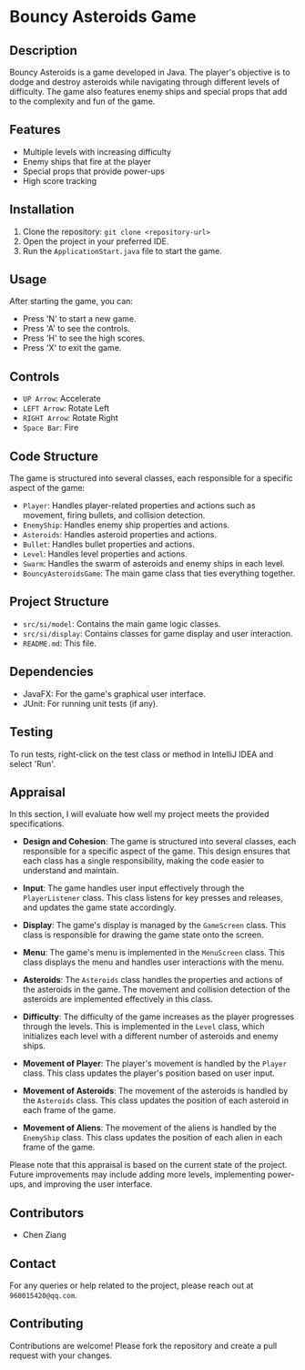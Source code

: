 # Bouncy Asteroids Game

## Description
Bouncy Asteroids is a game developed in Java. The player's objective is to dodge and destroy asteroids while navigating through different levels of difficulty. The game also features enemy ships and special props that add to the complexity and fun of the game.

## Features
- Multiple levels with increasing difficulty
- Enemy ships that fire at the player
- Special props that provide power-ups
- High score tracking

## Installation
1. Clone the repository: `git clone <repository-url>`
2. Open the project in your preferred IDE.
3. Run the `ApplicationStart.java` file to start the game.

## Usage
After starting the game, you can:
- Press 'N' to start a new game.
- Press 'A' to see the controls.
- Press 'H' to see the high scores.
- Press 'X' to exit the game.

## Controls
- `UP Arrow`: Accelerate
- `LEFT Arrow`: Rotate Left
- `RIGHT Arrow`: Rotate Right
- `Space Bar`: Fire

## Code Structure
The game is structured into several classes, each responsible for a specific aspect of the game:

- `Player`: Handles player-related properties and actions such as movement, firing bullets, and collision detection.
- `EnemyShip`: Handles enemy ship properties and actions.
- `Asteroids`: Handles asteroid properties and actions.
- `Bullet`: Handles bullet properties and actions.
- `Level`: Handles level properties and actions.
- `Swarm`: Handles the swarm of asteroids and enemy ships in each level.
- `BouncyAsteroidsGame`: The main game class that ties everything together.

## Project Structure
- `src/si/model`: Contains the main game logic classes.
- `src/si/display`: Contains classes for game display and user interaction.
- `README.md`: This file.

## Dependencies
- JavaFX: For the game's graphical user interface.
- JUnit: For running unit tests (if any).

## Testing
To run tests, right-click on the test class or method in IntelliJ IDEA and select 'Run'.

## Appraisal

In this section, I will evaluate how well my project meets the provided specifications.

- **Design and Cohesion**: The game is structured into several classes, each responsible for a specific aspect of the game. This design ensures that each class has a single responsibility, making the code easier to understand and maintain.

- **Input**: The game handles user input effectively through the `PlayerListener` class. This class listens for key presses and releases, and updates the game state accordingly.

- **Display**: The game's display is managed by the `GameScreen` class. This class is responsible for drawing the game state onto the screen.

- **Menu**: The game's menu is implemented in the `MenuScreen` class. This class displays the menu and handles user interactions with the menu.

- **Asteroids**: The `Asteroids` class handles the properties and actions of the asteroids in the game. The movement and collision detection of the asteroids are implemented effectively in this class.

- **Difficulty**: The difficulty of the game increases as the player progresses through the levels. This is implemented in the `Level` class, which initializes each level with a different number of asteroids and enemy ships.

- **Movement of Player**: The player's movement is handled by the `Player` class. This class updates the player's position based on user input.

- **Movement of Asteroids**: The movement of the asteroids is handled by the `Asteroids` class. This class updates the position of each asteroid in each frame of the game.

- **Movement of Aliens**: The movement of the aliens is handled by the `EnemyShip` class. This class updates the position of each alien in each frame of the game.

Please note that this appraisal is based on the current state of the project. Future improvements may include adding more levels, implementing power-ups, and improving the user interface.

## Contributors
- Chen Ziang

## Contact
For any queries or help related to the project, please reach out at `960015420@qq.com`.

## Contributing
Contributions are welcome! Please fork the repository and create a pull request with your changes.